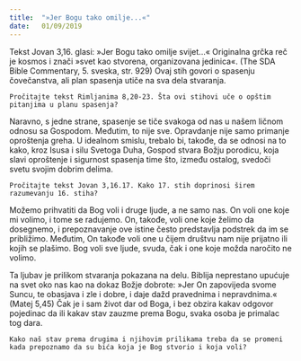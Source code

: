 ```yaml
---
title:  "»Jer Bogu tako omilje...«"
date:   01/09/2019
---
```


Tekst Jovan 3,16. glasi: »Jer Bogu tako omilje svijet...« Originalna grčka reč je kosmos i znači »svet kao stvorena, organizovana jedinica«. (The SDA Bible Commentary, 5. sveska, str. 929) Ovaj stih govori o spasenju čovečanstva, ali plan spasenja utiče na sva dela stvaranja.

`Pročitajte tekst Rimljanima 8,20-23. Šta ovi stihovi uče o opštim pitanjima u planu spasenja?`

Naravno, s jedne strane, spasenje se tiče svakoga od nas u našem ličnom odnosu sa Gospodom. Međutim, to nije sve. Opravdanje nije samo primanje oproštenja greha. U idealnom smislu, trebalo bi, takođe, da se odnosi na to kako, kroz Isusa i silu Svetoga Duha, Gospod stvara Božju porodicu, koja slavi oproštenje i sigurnost spasenja time što, između ostalog, svedoči svetu svojim dobrim delima.

`Pročitajte tekst Jovan 3,16.17. Kako 17. stih doprinosi širem razumevanju 16. stiha?`

Možemo prihvatiti da Bog voli i druge ljude, a ne samo nas. On voli one koje mi volimo, i tome se radujemo. On, takođe, voli one koje želimo da dosegnemo, i prepoznavanje ove istine često predstavlja podstrek da im se približimo. Međutim, On takođe voli one u čijem društvu nam nije prijatno ili kojih se plašimo. Bog voli sve ljude, svuda, čak i one koje možda naročito ne volimo.

Ta ljubav je prilikom stvaranja pokazana na delu. Biblija nepre­stano upućuje na svet oko nas kao na dokaz Božje dobrote: »Jer On zapovijeda svome Suncu, te obasjava i zle i dobre, i daje dažd pravednima i nepravdnima.« (Matej 5,45) Čak je i sam život dar od Boga, i bez obzira kakav odgovor pojedinac da ili kakav stav zauzme prema Bogu, svaka osoba je primalac tog dara.

`Kako naš stav prema drugima i njihovim prilikama treba da se promeni kada prepoznamo da su bića koja je Bog stvorio i koja voli?`

